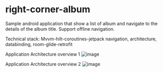 # right-corner-album
Sample android  application that show a list of album and navigate to the details of the album title.
Support offline navigation.


Technical stack:
Mvvm-hilt-coroutines-jetpack navigation, architecture, databinding, room-glide-retrofit

Application Architecture overview 1
![image](https://user-images.githubusercontent.com/47614526/131268911-8ef7851d-4066-465f-b750-6abbf0b740a5.png)

Application Architecture overview 2
![image](https://user-images.githubusercontent.com/47614526/131268950-03ef78d6-1448-4683-8455-b113d759c63c.png)
